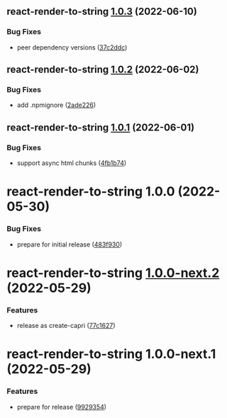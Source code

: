 ## react-render-to-string [1.0.3](https://github.com/capri-js/capri/compare/react-render-to-string@1.0.2...react-render-to-string@1.0.3) (2022-06-10)


### Bug Fixes

* peer dependency versions ([37c2ddc](https://github.com/capri-js/capri/commit/37c2ddcbe5481b173eb685494048b74bf13faf5e))

## react-render-to-string [1.0.2](https://github.com/capri-js/capri/compare/react-render-to-string@1.0.1...react-render-to-string@1.0.2) (2022-06-02)


### Bug Fixes

* add .npmignore ([2ade226](https://github.com/capri-js/capri/commit/2ade2261eb4bd3918deea53a010bff5cd7322ca7))

## react-render-to-string [1.0.1](https://github.com/capri-js/capri/compare/react-render-to-string@1.0.0...react-render-to-string@1.0.1) (2022-06-01)


### Bug Fixes

* support async html chunks ([4fb1b74](https://github.com/capri-js/capri/commit/4fb1b74c17e52463284ad89fedba10e53286eeb4))

# react-render-to-string 1.0.0 (2022-05-30)


### Bug Fixes

* prepare for initial release ([483f930](https://github.com/capri-js/capri/commit/483f9300986faba9cdd1d47f85b6e7173c11a797))

# react-render-to-string [1.0.0-next.2](https://github.com/capri-js/capri/compare/react-render-to-string@1.0.0-next.1...react-render-to-string@1.0.0-next.2) (2022-05-29)


### Features

* release as create-capri ([77c1627](https://github.com/capri-js/capri/commit/77c1627d3256dd8f811c3bf43070da67038f6a9f))

# react-render-to-string 1.0.0-next.1 (2022-05-29)


### Features

* prepare for release ([9929354](https://github.com/capri-js/capri/commit/9929354de8f7f4b732dfe66fb1ca9e165bc53deb))
